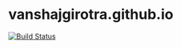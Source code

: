 # vanshajgirotra.github.io

[![Build Status](https://travis-ci.com/VanshajGirotra/vanshajgirotra.github.io.svg?branch=master)](https://travis-ci.com/VanshajGirotra/vanshajgirotra.github.io)
